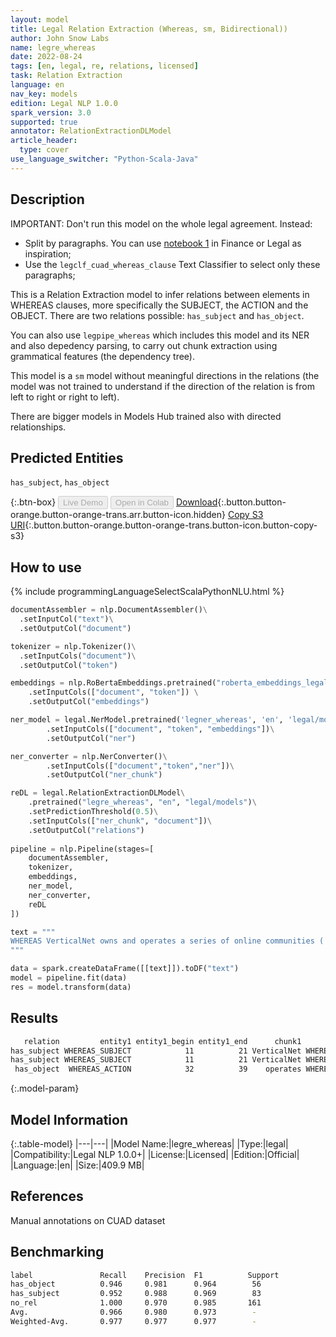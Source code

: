 ```yaml
---
layout: model
title: Legal Relation Extraction (Whereas, sm, Bidirectional))
author: John Snow Labs
name: legre_whereas
date: 2022-08-24
tags: [en, legal, re, relations, licensed]
task: Relation Extraction
language: en
nav_key: models
edition: Legal NLP 1.0.0
spark_version: 3.0
supported: true
annotator: RelationExtractionDLModel
article_header:
  type: cover
use_language_switcher: "Python-Scala-Java"
---
```


## Description

IMPORTANT: Don't run this model on the whole legal agreement. Instead:
- Split by paragraphs. You can use [notebook 1](https://github.com/JohnSnowLabs/spark-nlp-workshop/tree/master/tutorials/Certification_Trainings) in Finance or Legal as inspiration;
- Use the `legclf_cuad_whereas_clause` Text Classifier to select only these paragraphs; 

This is a Relation Extraction model to infer relations between elements in WHEREAS clauses, more specifically the SUBJECT, the ACTION and the OBJECT. There are two relations possible: `has_subject` and `has_object`.

You can also use `legpipe_whereas` which includes this model and its NER and also depedency parsing, to carry out chunk extraction using grammatical features (the dependency tree).

This model is a `sm` model without meaningful directions in the relations (the model was not trained to understand if the direction of the relation is from left to right or right to left).

There are bigger models in Models Hub trained also with directed relationships.

## Predicted Entities

`has_subject`, `has_object`

{:.btn-box}
<button class="button button-orange" disabled>Live Demo</button>
<button class="button button-orange" disabled>Open in Colab</button>
[Download](https://s3.amazonaws.com/auxdata.johnsnowlabs.com/legal/models/legre_whereas_en_1.0.0_3.2_1661341573628.zip){:.button.button-orange.button-orange-trans.arr.button-icon.hidden}
[Copy S3 URI](s3://auxdata.johnsnowlabs.com/legal/models/legre_whereas_en_1.0.0_3.2_1661341573628.zip){:.button.button-orange.button-orange-trans.button-icon.button-copy-s3}

## How to use



<div class="tabs-box" markdown="1">
{% include programmingLanguageSelectScalaPythonNLU.html %}

```python
documentAssembler = nlp.DocumentAssembler()\
  .setInputCol("text")\
  .setOutputCol("document")

tokenizer = nlp.Tokenizer()\
  .setInputCols("document")\
  .setOutputCol("token")

embeddings = nlp.RoBertaEmbeddings.pretrained("roberta_embeddings_legal_roberta_base","en") \
    .setInputCols(["document", "token"]) \
    .setOutputCol("embeddings")

ner_model = legal.NerModel.pretrained('legner_whereas', 'en', 'legal/models')\
        .setInputCols(["document", "token", "embeddings"])\
        .setOutputCol("ner")

ner_converter = nlp.NerConverter()\
        .setInputCols(["document","token","ner"])\
        .setOutputCol("ner_chunk")

reDL = legal.RelationExtractionDLModel\
    .pretrained("legre_whereas", "en", "legal/models")\
    .setPredictionThreshold(0.5)\
    .setInputCols(["ner_chunk", "document"])\
    .setOutputCol("relations")
    
pipeline = nlp.Pipeline(stages=[
    documentAssembler,
    tokenizer,
    embeddings,
    ner_model,
    ner_converter,
    reDL
])

text = """
WHEREAS VerticalNet owns and operates a series of online communities ( as defined below ) that are accessible via the world wide web , each of which is designed to be an online gathering place for businesses of a certain type or within a certain industry ;
"""

data = spark.createDataFrame([[text]]).toDF("text")
model = pipeline.fit(data)
res = model.transform(data)
```

</div>

## Results

```bash
   relation         entity1 entity1_begin entity1_end      chunk1        entity2 entity2_begin entity2_end                         chunk2 confidence
has_subject WHEREAS_SUBJECT            11          21 VerticalNet WHEREAS_ACTION            32          39                       operates  0.9982886
has_subject WHEREAS_SUBJECT            11          21 VerticalNet WHEREAS_OBJECT            41          70 a series of online communities  0.9890683
 has_object  WHEREAS_ACTION            32          39    operates WHEREAS_OBJECT            41          70 a series of online communities  0.7831568
```

{:.model-param}
## Model Information

{:.table-model}
|---|---|
|Model Name:|legre_whereas|
|Type:|legal|
|Compatibility:|Legal NLP 1.0.0+|
|License:|Licensed|
|Edition:|Official|
|Language:|en|
|Size:|409.9 MB|

## References

Manual annotations on CUAD dataset

## Benchmarking

```bash
label               Recall    Precision  F1          Support
has_object          0.946     0.981      0.964        56
has_subject         0.952     0.988      0.969        83
no_rel              1.000     0.970      0.985       161
Avg.                0.966     0.980      0.973        -
Weighted-Avg.       0.977     0.977      0.977        -
```
